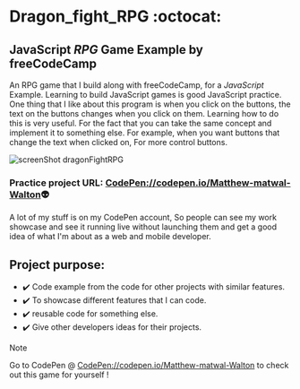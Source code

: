 # Dragon_fight_RPG :octocat:
## JavaScript *RPG* Game Example by freeCodeCamp 
An RPG game that I build along with freeCodeCamp, for a *JavaScript* Example. Learning to build JavaScript games is good JavaScript practice. One thing that I like about this program is when you click on the buttons, the text on the buttons changes when you click on them. Learning how to do this is very useful. For the fact that you can take the same concept and implement it to something else. For example, when you want buttons that change the text when clicked on, For more control buttons.

![screenShot dragonFightRPG](https://github.com/matwal42083/Dragon_fight_RPG/assets/115494989/b72d1ab3-4a58-4a82-b88a-1e185aacb9b0)
### Practice project URL: [CodePen://codepen.io/Matthew-matwal-Walton](//codepen.io/Matthew-matwal-Walton):alien:
A lot of my stuff is on my CodePen account, So people can see my work showcase and see it running live without launching them and get a good idea of what I'm about as a web and mobile developer.

## Project purpose: 
* :heavy_check_mark: Code example from the code for other projects with similar features.
* :heavy_check_mark: To showcase different features that I can code.
* :heavy_check_mark: reusable code for something else.
* :heavy_check_mark: Give other developers ideas for their projects.

> [!NOTE]
>  Go to CodePen @ [CodePen://codepen.io/Matthew-matwal-Walton](//codepen.io/Matthew-matwal-Walton) to check out this game for yourself !
